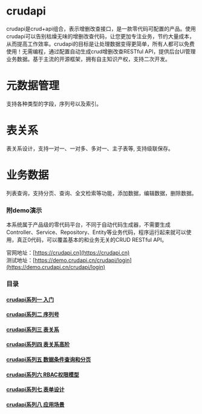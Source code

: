 #  crudapi
crudapi是crud+api组合，表示增删改查接口，是一款零代码可配置的产品。使用crudapi可以告别枯燥无味的增删改查代码，让您更加专注业务，节约大量成本，从而提高工作效率。crudapi的目标是让处理数据变得更简单，所有人都可以免费使用！无需编程，通过配置自动生成crud增删改查RESTful API，提供后台UI管理业务数据。基于主流的开源框架，拥有自主知识产权，支持二次开发。

# 元数据管理
支持各种类型的字段，序列号以及索引。

# 表关系
表关系设计，支持一对一、一对多、多对一、主子表等, 支持级联保存。

# 业务数据 
列表查询，支持分页、查询、全文检索等功能，添加数据，编辑数据，删除数据。


### 附demo演示
本系统属于产品级的零代码平台，不同于自动代码生成器，不需要生成Controller、Service、Repository、Entity等业务代码，程序运行起来就可以使用，真正0代码，可以覆盖基本的和业务无关的CRUD RESTful API。

官网地址：[https://crudapi.cn](https://crudapi.cn)  
测试地址：[https://demo.crudapi.cn/crudapi/login](https://demo.crudapi.cn/crudapi/login)

### 目录
#### [crudapi系列一 入门](https://help.crudapi.cn/helloworld.html)  
#### [crudapi系列二 序列号](https://help.crudapi.cn/sequence.html)  
#### [crudapi系列三 表关系](https://help.crudapi.cn/relation.html)  
#### [crudapi系列四 表关系高阶](https://help.crudapi.cn/relations.html) 
#### [crudapi系列五 数据条件查询和分页](https://help.crudapi.cn/dataquery.html) 
#### [crudapi系列六 RBAC权限模型](https://help.crudapi.cn/rbac.html) 
#### [crudapi系列七 表单设计](https://help.crudapi.cn/table.html) 
#### [crudapi系列八 应用场景](https://help.crudapi.cn/scenario.html) 

